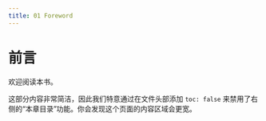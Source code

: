 ```yaml
---
title: 01 Foreword
---
```


# 前言

欢迎阅读本书。

这部分内容非常简洁，因此我们特意通过在文件头部添加 `toc: false` 来禁用了右侧的“本章目录”功能。你会发现这个页面的内容区域会更宽。